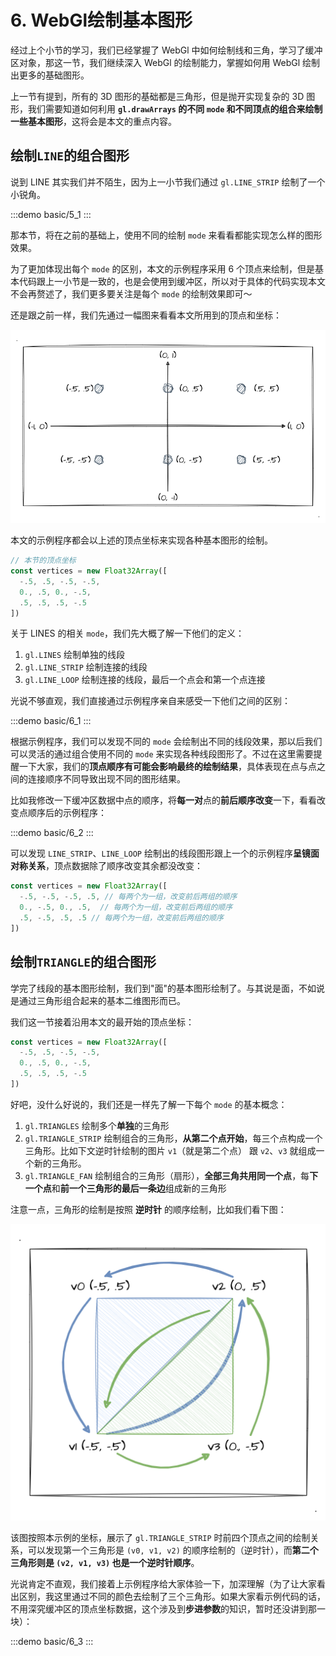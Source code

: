 # 6. WebGl绘制基本图形

经过上个小节的学习，我们已经掌握了 WebGl 中如何绘制线和三角，学习了缓冲区对象，那这一节，我们继续深入 WebGl 的绘制能力，掌握如何用 WebGl 绘制出更多的基础图形。

上一节有提到，所有的 3D 图形的基础都是三角形，但是抛开实现复杂的 3D 图形，我们需要知道如何利用 **`gl.drawArrays` 的不同 `mode` 和不同顶点的组合来绘制一些基本图形**，这将会是本文的重点内容。

## 绘制`LINE`的组合图形

说到 LINE 其实我们并不陌生，因为上一小节我们通过 `gl.LINE_STRIP` 绘制了一个小锐角。

:::demo 
basic/5_1
:::

那本节，将在之前的基础上，使用不同的绘制 `mode` 来看看都能实现怎么样的图形效果。

为了更加体现出每个 `mode` 的区别，本文的示例程序采用 6 个顶点来绘制，但是基本代码跟上一小节是一致的，也是会使用到缓冲区，所以对于具体的代码实现本文不会再赘述了，我们更多要关注是每个 `mode` 的绘制效果即可～

还是跟之前一样，我们先通过一幅图来看看本文所用到的顶点和坐标：

![6.1](../../public/images/second/6.1.png)

本文的示例程序都会以上述的顶点坐标来实现各种基本图形的绘制。
```js
// 本节的顶点坐标
const vertices = new Float32Array([
  -.5, .5, -.5, -.5,
  0., .5, 0., -.5,
  .5, .5, .5, -.5
])
```

关于 LINES 的相关 `mode`，我们先大概了解一下他们的定义：
1. `gl.LINES` 绘制单独的线段
2. `gl.LINE_STRIP` 绘制连接的线段
3. `gl.LINE_LOOP` 绘制连接的线段，最后一个点会和第一个点连接

光说不够直观，我们直接通过示例程序亲自来感受一下他们之间的区别：

:::demo
basic/6_1
:::

根据示例程序，我们可以发现不同的 `mode` 会绘制出不同的线段效果，那以后我们可以灵活的通过组合使用不同的 `mode` 来实现各种线段图形了。不过在这里需要提醒一下大家，我们的**顶点顺序有可能会影响最终的绘制结果**，具体表现在点与点之间的连接顺序不同导致出现不同的图形结果。

比如我修改一下缓冲区数据中点的顺序，将**每一对**点的**前后顺序改变**一下，看看改变点顺序后的示例程序：

:::demo
basic/6_2
:::

可以发现 `LINE_STRIP`、`LINE_LOOP` 绘制出的线段图形跟上一个的示例程序**呈镜面对称关系**，顶点数据除了顺序改变其余都没改变：
```js
const vertices = new Float32Array([
  -.5, -.5, -.5, .5, // 每两个为一组，改变前后两组的顺序
  0., -.5, 0., .5,  // 每两个为一组，改变前后两组的顺序
  .5, -.5, .5, .5 // 每两个为一组，改变前后两组的顺序
])
```

## 绘制`TRIANGLE`的组合图形

学完了线段的基本图形绘制，我们到"面"的基本图形绘制了。与其说是面，不如说是通过三角形组合起来的基本二维图形而已。

我们这一节接着沿用本文的最开始的顶点坐标：
```js
const vertices = new Float32Array([
  -.5, .5, -.5, -.5,
  0., .5, 0., -.5,
  .5, .5, .5, -.5
])
```

好吧，没什么好说的，我们还是一样先了解一下每个 `mode` 的基本概念：
1. `gl.TRIANGLES` 绘制多个**单独**的三角形
2. `gl.TRIANGLE_STRIP` 绘制组合的三角形，**从第二个点开始**，每三个点构成一个三角形。比如下文逆时针绘制的图片 `v1`（就是第二个点） 跟 `v2`、`v3` 就组成一个新的三角形。
3. `gl.TRIANGLE_FAN` 绘制组合的三角形（扇形），**全部三角共用同一个点**，每**下一个点**和**前一个三角形的最后一条边**组成新的三角形

注意一点，三角形的绘制是按照 **逆时针** 的顺序绘制，比如我们看下图：

![6.2](../../public/images/second/6.2.png)

该图按照本示例的坐标，展示了 `gl.TRIANGLE_STRIP` 时前四个顶点之间的绘制关系，可以发现第一个三角形是 `(v0, v1, v2)` 的顺序绘制的（逆时针），而**第二个三角形则是 `(v2, v1, v3)` 也是一个逆时针顺序**。

光说肯定不直观，我们接着上示例程序给大家体验一下，加深理解（为了让大家看出区别，我这里通过不同的颜色去绘制了三个三角形。如果大家看示例代码的话，不用深究缓冲区的顶点坐标数据，这个涉及到**步进参数**的知识，暂时还没讲到那一块）：

:::demo
basic/6_3
:::